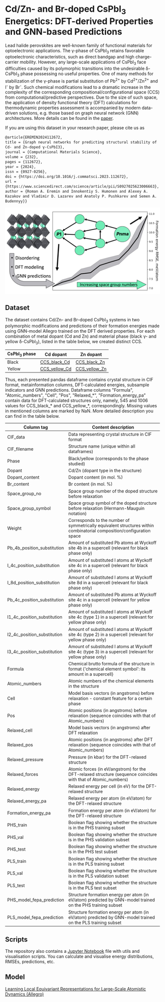 # Cd/Zn- and Br-doped CsPbI<sub>3</sub> Energetics: DFT-derived Properties and GNN-based Predictions

Lead halide perovskites are well-known family of functional materials for optoelectronic applications. The γ-phase of CsPbI<sub>3</sub> retains favorable optoelectronic characteristics, such as direct bandgap and high charge-carrier mobility. However, any large-scale applications of CsPbI<sub>3</sub> face difficulties caused by its polymorphic transitions into the undesirable δ-CsPbI<sub>3</sub> phase possessing no useful properties. One of many methods for stabilization of the γ-phase is partial substitution of Pb<sup>2+</sup> by Cd<sup>2+</sup>/Zn<sup>2+</sup> and I<sup>-</sup> by Br<sup>-</sup>. Such chemical modifications lead to a dramatic increase in the complexity of the corresponding compositional/configurational space (CCS) from computational/predictive perspectives. Due to the size of such space, the application of density functional theory (DFT) calculations for thermodynamic properties assessment  is accompanied by modern data-driven solutions, e.g. those based on graph neural network (GNN) architectures.
More details can be found in the [paper](https://doi.org/10.1016/j.commatsci.2023.112672).

If you are using this dataset in your research paper, please cite us as
```
@article{EREMIN2024112672,
title = {Graph neural networks for predicting structural stability of Cd- and Zn-doped γ-CsPbI3},
journal = {Computational Materials Science},
volume = {232},
pages = {112672},
year = {2024},
issn = {0927-0256},
doi = {https://doi.org/10.1016/j.commatsci.2023.112672},
url = {https://www.sciencedirect.com/science/article/pii/S0927025623006663},
author = {Roman A. Eremin and Innokentiy S. Humonen and Alexey A. Kazakov and Vladimir D. Lazarev and Anatoly P. Pushkarev and Semen A. Budennyy}}
```
![graphical abstract](figures/TOC.png)

Dataset
-----
The dataset contains  Cd/Zn- and Br-doped CsPbI<sub>3</sub> systems in two polymorphic modifications and predictions of their formation energies made using GNN-model Allegro trained on the DFT derived properties.
For each combination of metal dopant (Cd and Zn) and material phase (black γ- and yellow δ-CsPbI<sub>3</sub>), listed in the table below, we created distinct CCS.


<div align="center">
  
| CsPbI<sub>3</sub> phase | Cd dopant                                  | Zn dopant                                  |
|-------------------------|--------------------------------------------|------------------------------------------------------------------------------------------------------------|
| Black                   | [CCS_black_Cd](data/CCS_black_Cd.pkl.gz)   | [CCS_black_Zn](data/CCS_black_Zn.pkl.gz)   |
| Yellow                  | [CCS_yellow_Cd](data/CCS_yellow_Cd.pkl.gz) | [CCS_yellow_Zn](data/CCS_yellow_Zn.pkl.gz) |
</div>
Thus, each presented pandas dataframe contains crystal structure in CIF format, metainformation columns, DFT-calculated energies, subsample indicators and GNN predictions. Dataframe columns "Formula", "Atomic_numbers", "Cell", "Pos", "Relaxed_*", "Formation_energy_pa" contain data for DFT-calculated structures only, namely, 545 and 1006 values for CCS_black_* and CCS_yellow_*, correspondingly. Missing values in mentioned columns are marked by NaN. More detailed description you can find in the table below.
<div align="center">

| Column tag                  | Content description                                                                                                   |
|-----------------------------|-----------------------------------------------------------------------------------------------------------------------|
| CIF_data                    | Data representing crystal structure in CIF format                                                                     |
| CIF_filename                | Structure name (unique within all dataframes)                                                                         |
| Phase                       | Black/yellow (corresponds to the phase studied)                                                                       |
| Dopant                      | Cd/Zn (dopant type in the structure)                                                                                  |
| Dopant_content              | Dopant content (in mol. %)                                                                                            |
| Br_content                  | Br content (in mol. %)                                                                                                |
| Space_group_no              | Space group number of the doped structure before relaxation                                                           |
| Space_group_symbol          | Space group symbol of the doped structure before relaxation (Hermann-Mauguin notation)                                |
| Weight                      | Corresponds to the number of symmetrically equivalent structures within combinatorial composition/configuration space |
| Pb_4b_position_substitution | Amount of substituted Pb atoms at Wyckoff site 4b in a supercell (relevant for black phase only)                      |
| I_4c_position_substitution  | Amount of substituted I atoms at Wyckoff site 4c in a supercell (relevant for black phase only)                       |
| I_8d_position_substitution  | Amount of substituted I atoms at Wyckoff site 8d in a supercell (relevant for black phase only)                       |
| Pb_4c_position_substitution | Amount of substituted Pb atoms at Wyckoff site 4c in a supercell (relevant for yellow phase only)                     |
| I1_4c_position_substitution | Amount of substituted I atoms at Wyckoff site 4c (type 1) in a supercell (relevant for yellow phase only)             |
| I2_4c_position_substitution | Amount of substituted I atoms at Wyckoff site 4c (type 2) in a supercell (relevant for yellow phase only)             |
| I3_4c_position_substitution | Amount of substituted I atoms at Wyckoff site 4c (type 3) in a supercell (relevant for yellow phase only)             |
| Formula                     | Chemical brutto formula of the structure in format {'chemical element symbol': its amount in a supercell}             |
| Atomic_numbers              | Atomic numbers of the chemical elements in the structure                                                              |
| Cell                        | Model basis vectors (in angstroms) before relaxation - constant feature for a certain phase                           |
| Pos                         | Atomic positions (in angstroms) before relaxation (sequence coincides with that of Atomic_numbers)                    |
| Relaxed_cell                | Model basis vectors (in angstroms) after DFT relaxation                                                               |
| Relaxed_pos                 | Atomic positions (in angstroms) after DFT relaxation (sequence coincides with that of Atomic_numbers)                 |
| Relaxed_pressure            | Pressure (in kbar) for the DFT-relaxed structure                                                                      |
| Relaxed_forces              | Atomic forces (in eV/angstrom) for the DFT-relaxed structure (sequence coincides with that of Atomic_numbers)         |
| Relaxed_energy              | Relaxed energy per cell (in eV) for the DFT-relaxed structure                                                         |
| Relaxed_energy_pa           | Relaxed energy per atom (in eV/atom) for the DFT-relaxed structure                                                    |
| Formation_energy_pa         | Formation energy per atom (in eV/atom) for the DFT-relaxed structure                                                  |
| PHS_train                   | Boolean flag showing whether the structure is in the PHS training subset                                              |
| PHS_val                     | Boolean flag showing whether the structure is in the PHS validation subset                                            |
| PHS_test                    | Boolean flag showing whether the structure is in the PHS test subset                                                  |
| PLS_train                   | Boolean flag showing whether the structure is in the PLS training subset                                              |
| PLS_val                     | Boolean flag showing whether the structure is in the PLS validation subset                                            |
| PLS_test                    | Boolean flag showing whether the structure is in the PLS test subset                                                  |
| PHS_model_fepa_prediction   | Structure formation energy per atom (in eV/atom) predicted by GNN-model trained on the PHS training subset            |
| PLS_model_fepa_prediction   | Structure formation energy per atom (in eV/atom) predicted by GNN-model trained on the PLS training subset            |
</div>

<!--
| **Sample** | **Size** |
|:----------:|:--------:|
|  train_val |    142   |
|    test    |    60    |
|  inference |   73760  |
-->

Scripts
-----
The repository also contains a [Jupyter Notebook](data_processing.py) file with utils and visualisation scripts. You can calculate and visualise energy distributions, RMSEs, predictions, etc.

Model
-----
[Learning Local Equivariant Representations for Large-Scale Atomistic Dynamics (Allegro)](https://arxiv.org/abs/2204.05249)
